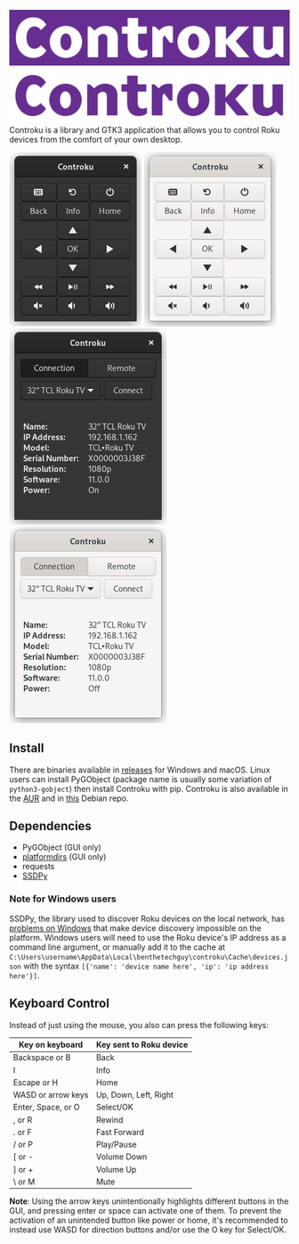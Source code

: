 ![Banner](images/controku-banner.png#gh-dark-mode-only)
![Banner](images/controku-banner-inverted.png#gh-light-mode-only)
Controku is a library and GTK3 application that allows you to control
Roku devices from the comfort of your own desktop.

![Remote UI](images/remote.png#gh-dark-mode-only)
![Remote UI](images/remote-light.png#gh-light-mode-only)
![Connection UI](images/connect.png#gh-dark-mode-only)
![Connection UI](images/connect-light.png#gh-light-mode-only)

## Install
There are binaries available in [releases](https://github.com/benthetechguy/controku/releases)
for Windows and macOS. Linux users can install PyGObject (package name is usually some variation
of `python3-gobject`) then install Controku with pip. Controku is also available in the
[AUR](https://aur.archlinux.org/packages/controku) and in [this](https://apt.benthetechguy.net)
Debian repo.

## Dependencies
* PyGObject (GUI only)
* [platformdirs](https://github.com/tox-dev/platformdirs) (GUI only)
* requests
* [SSDPy](https://github.com/MoshiBin/ssdpy)

### Note for Windows users
SSDPy, the library used to discover Roku devices on the local network,
has [problems on Windows](https://github.com/MoshiBin/ssdpy/issues/82)
that make device discovery impossible on the platform. Windows users
will need to use the Roku device's IP address as a command line
argument, or manually add it to the cache at
`C:\Users\username\AppData\Local\benthetechguy\controku\Cache\devices.json`
with the syntax `[{'name': 'device name here', 'ip': 'ip address here'}]`.

## Keyboard Control
Instead of just using the mouse, you also can press the following keys:

| Key on keyboard    | Key sent to Roku device |
| ------------------ | ----------------------- |
| Backspace or B     | Back                    |
| I                  | Info                    |
| Escape or H        | Home                    |
| WASD or arrow keys | Up, Down, Left, Right   |
| Enter, Space, or O | Select/OK               |
| , or R             | Rewind                  |
| . or F             | Fast Forward            |
| / or P             | Play/Pause              |
| [ or -             | Volume Down             |
| ] or +             | Volume Up               |
| \ or M             | Mute                    |

**Note**: Using the arrow keys unintentionally highlights different
buttons in the GUI, and pressing enter or space can activate one of
them. To prevent the activation of an unintended button like power or
home, it's recommended to instead use WASD for direction buttons and/or
use the O key for Select/OK.
